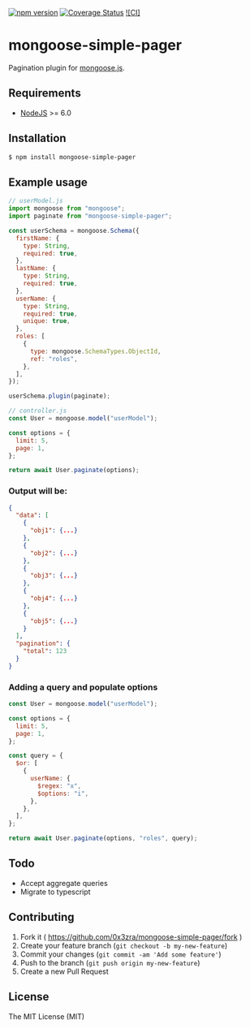 [![npm version](https://badge.fury.io/js/mongoose-simple-pager.png)](https://badge.fury.io/js/mongoose-simple-pager)
[![Coverage Status](https://coveralls.io/repos/github/0x3zra/mongoose-simple-pager/badge.svg?branch=master)](https://coveralls.io/github/0x3zra/mongoose-simple-pager?branch=master)
[![CI]](https://img.shields.io/github/actions/workflow/status/0x3zra/mongoose-simple-pager/node.js.yml) 
# mongoose-simple-pager

Pagination plugin for [mongoose.js](http://mongoosejs.com/).

## Requirements

- [NodeJS](https://nodejs.org/en/) >= 6.0

## Installation

```bash
$ npm install mongoose-simple-pager
```

## Example usage

```javascript
// userModel.js
import mongoose from "mongoose";
import paginate from "mongoose-simple-pager";

const userSchema = mongoose.Schema({
  firstName: {
    type: String,
    required: true,
  },
  lastName: {
    type: String,
    required: true,
  },
  userName: {
    type: String,
    required: true,
    unique: true,
  },
  roles: [
    {
      type: mongoose.SchemaTypes.ObjectId,
      ref: "roles",
    },
  ],
});

userSchema.plugin(paginate);
```

```js
// controller.js
const User = mongoose.model("userModel");

const options = {
  limit: 5,
  page: 1,
};

return await User.paginate(options);
```

### Output will be:

```json
{
  "data": [
    {
      "obj1": {...}
    },
    {
      "obj2": {...}
    },
    {
      "obj3": {...}
    },
    {
      "obj4": {...}
    },
    {
      "obj5": {...}
    }
  ],
  "pagination": {
    "total": 123
  }
}
```

### Adding a query and populate options

```javascript
const User = mongoose.model("userModel");

const options = {
  limit: 5,
  page: 1,
};

const query = {
  $or: [
    {
      userName: {
        $regex: "x",
        $options: "i",
      },
    },
  ],
};

return await User.paginate(options, "roles", query);
```

## Todo
* Accept aggregate queries
* Migrate to typescript

## Contributing

1. Fork it ( https://github.com/0x3zra/mongoose-simple-pager/fork )
2. Create your feature branch (`git checkout -b my-new-feature`)
3. Commit your changes (`git commit -am 'Add some feature'`)
4. Push to the branch (`git push origin my-new-feature`)
5. Create a new Pull Request

## License

The MIT License (MIT)

